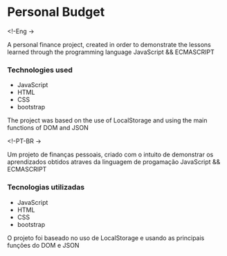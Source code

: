 # Personal Budget

<!-Eng ->
<p> A personal finance project, created in order to demonstrate the lessons learned through the programming language JavaScript && ECMASCRIPT </p>

<h3> Technologies used </h3> 
<ul> 
  <li> JavaScript </li> 
  <li> HTML </li>
  <li> CSS </li>
  <li> bootstrap </li>
</ul>

The project was based on the use of LocalStorage and using the main functions of DOM and JSON

<!-PT-BR ->
<p>Um projeto de finanças pessoais, criado com o intuito de demonstrar os aprendizados obtidos atraves da linguagem de progamação JavaScript && ECMASCRIPT </p>
  
<h3>Tecnologias utilizadas</h3> 
<ul> 
  <li> JavaScript </li> 
  <li> HTML </li>
  <li> CSS </li>
  <li> bootstrap </li>
</ul>
  
 O projeto foi baseado no uso de LocalStorage e usando as principais funções do DOM e JSON
